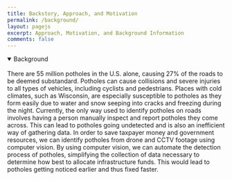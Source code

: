 ```yaml
---
title: Backstory, Approach, and Motivation
permalink: /background/
layout: pagejs
excerpt: Approach, Motivation, and Background Information
comments: false
---
```


<details open>
<summary>Background</summary>
<br>
There are 55 million potholes in the U.S. alone, causing 27% of the roads to be deemed substandard. Potholes can cause collisions and severe injuries to all types of vehicles, including cyclists and pedestrians. Places with cold climates, such as Wisconsin, are especially susceptible to potholes as they form easily due to water and snow seeping into cracks and freezing during the night. Currently, the only way used to identify potholes on roads involves having a person manually inspect and report potholes they come across. This can lead to potholes going undetected and is also an inefficient way of gathering data. In order to save taxpayer money and government resources, we can identify potholes from drone and CCTV footage using computer vision. By using computer vision, we can automate the detection process of potholes, simplifying the collection of data necessary to determine how best to allocate infrastructure funds. This would lead to potholes getting noticed earlier and thus fixed faster. 
</details>







